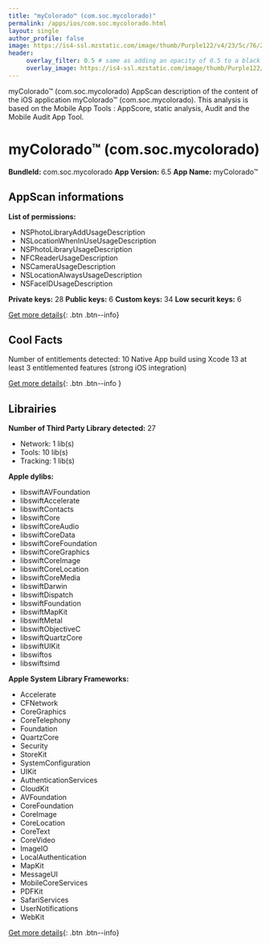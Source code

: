```yaml
---
title: "myColorado™ (com.soc.mycolorado)"
permalink: /apps/ios/com.soc.mycolorado.html
layout: single
author_profile: false
image: https://is4-ssl.mzstatic.com/image/thumb/Purple122/v4/23/5c/76/235c76d2-9dc3-2402-b2c2-36fcbc5ac3e3/AppIcon-0-0-1x_U007emarketing-0-0-0-5-0-0-sRGB-0-0-0-GLES2_U002c0-512MB-85-220-0-0.png/512x512bb.jpg
header: 
     overlay_filter: 0.5 # same as adding an opacity of 0.5 to a black background
     overlay_image: https://is4-ssl.mzstatic.com/image/thumb/Purple122/v4/23/5c/76/235c76d2-9dc3-2402-b2c2-36fcbc5ac3e3/AppIcon-0-0-1x_U007emarketing-0-0-0-5-0-0-sRGB-0-0-0-GLES2_U002c0-512MB-85-220-0-0.png/512x512bb.jpg
---
```

myColorado™ (com.soc.mycolorado) AppScan description of the content of the iOS application myColorado™ (com.soc.mycolorado). This analysis is based on the Mobile App Tools : AppScore, static analysis, Audit and the Mobile Audit App Tool.

# myColorado™ (com.soc.mycolorado)

**BundleId:** com.soc.mycolorado
**App Version:** 6.5
**App Name:** myColorado™


## AppScan informations 

**List of permissions:** 
- NSPhotoLibraryAddUsageDescription
- NSLocationWhenInUseUsageDescription
- NSPhotoLibraryUsageDescription
- NFCReaderUsageDescription
- NSCameraUsageDescription
- NSLocationAlwaysUsageDescription
- NSFaceIDUsageDescription
  
  
**Private keys:** 28
**Public keys:** 6
**Custom keys:** 34
**Low securit keys:** 6
  
[Get more details](/pricing.html){: .btn .btn--info}

## Cool Facts

Number of entitlements detected: 10
Native App
build using Xcode 13
at least 3 entitlemented features (strong iOS integration)
  
[Get more details](/pricing.html){: .btn .btn--info }

## Librairies 
**Number of Third Party Library detected:** 27
- Network: 1 lib(s)
- Tools: 10 lib(s)
- Tracking: 1 lib(s)


**Apple dylibs:**
- libswiftAVFoundation
- libswiftAccelerate
- libswiftContacts
- libswiftCore
- libswiftCoreAudio
- libswiftCoreData
- libswiftCoreFoundation
- libswiftCoreGraphics
- libswiftCoreImage
- libswiftCoreLocation
- libswiftCoreMedia
- libswiftDarwin
- libswiftDispatch
- libswiftFoundation
- libswiftMapKit
- libswiftMetal
- libswiftObjectiveC
- libswiftQuartzCore
- libswiftUIKit
- libswiftos
- libswiftsimd


**Apple System Library Frameworks:**
- Accelerate
- CFNetwork
- CoreGraphics
- CoreTelephony
- Foundation
- QuartzCore
- Security
- StoreKit
- SystemConfiguration
- UIKit
- AuthenticationServices
- CloudKit
- AVFoundation
- CoreFoundation
- CoreImage
- CoreLocation
- CoreText
- CoreVideo
- ImageIO
- LocalAuthentication
- MapKit
- MessageUI
- MobileCoreServices
- PDFKit
- SafariServices
- UserNotifications
- WebKit


  
[Get more details](/pricing.html){: .btn .btn--info}

